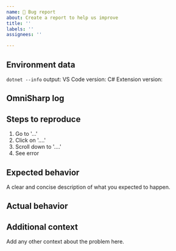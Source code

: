 ```yaml
---
name: 🐞 Bug report
about: Create a report to help us improve
title: ''
labels: ''
assignees: ''

---
```


<!-- To prefill this information:
1. Open Visual Studio Code
2. Bring up the command palette (press <kbd>F1</kbd>)
3. Type `CSharp: Report an issue`

If the `CSharp: Report an issue` command doesn't appear, make sure that you have C# extension version 1.17.0 or newer installed.
-->

## Environment data
`dotnet --info` output:
VS Code version:
C# Extension version:

## OmniSharp log


## Steps to reproduce

1. Go to '...'
2. Click on '....'
3. Scroll down to '....'
4. See error

## Expected  behavior
A clear and concise description of what you expected to happen.

## Actual behavior

## Additional context
Add any other context about the problem here.
